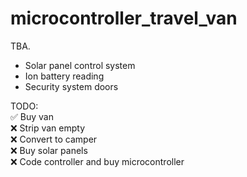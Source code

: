 # microcontroller_travel_van
TBA.

- Solar panel control system 
- Ion battery reading
- Security system doors

TODO: <br/>
✅ Buy van <br/>
❌ Strip van empty <br/>
❌ Convert to camper <br/>
❌ Buy solar panels <br/>
❌ Code controller and buy microcontroller <br/>
